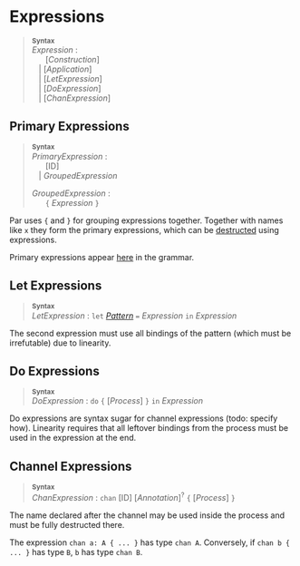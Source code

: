 # Expressions

> **<sup>Syntax</sup>**\
> _Expression_ :\
> &nbsp;&nbsp; &nbsp;&nbsp; [_Construction_] \
> &nbsp;&nbsp; | [_Application_] \
> &nbsp;&nbsp; | [_LetExpression_] \
> &nbsp;&nbsp; | [_DoExpression_] \
> &nbsp;&nbsp; | [_ChanExpression_]

## Primary Expressions

> **<sup>Syntax</sup>**\
> _PrimaryExpression_ :\
> &nbsp;&nbsp; &nbsp;&nbsp; [ID] \
> &nbsp;&nbsp; | _GroupedExpression_
>
> _GroupedExpression_ :\
> &nbsp;&nbsp; &nbsp;&nbsp; `{` _Expression_ `}`

Par uses `{` and `}` for grouping expressions together.
Together with names like `x` they form the primary expressions, which can be [destructed](./expressions/application.md) using expressions.

Primary expressions appear [here](./expressions/application.md) in the grammar.

## Let Expressions

> **<sup>Syntax</sup>**\
> _LetExpression_ : `let` [_Pattern_] `=` _Expression_ `in` _Expression_

The second expression must use all bindings of the pattern (which must be irrefutable) due to linearity.

## Do Expressions

> **<sup>Syntax</sup>**\
> _DoExpression_ : `do` `{` [_Process_] `}` `in` _Expression_

Do expressions are syntax sugar for channel expressions (todo: specify how). Linearity requires that all leftover bindings from the process must be used in the expression at the end.

## Channel Expressions

> **<sup>Syntax</sup>**\
> _ChanExpression_ : `chan` [ID] [_Annotation_]<sup>?</sup> `{` [_Process_] `}`

The name declared after the channel may be used inside the process and must be fully destructed there.

The expression `chan a: A { ... }` has type `chan A`. Conversely, if `chan b { ... }` has type `B`, `b` has type `chan B`.

[_Pattern_]: ./patterns.md